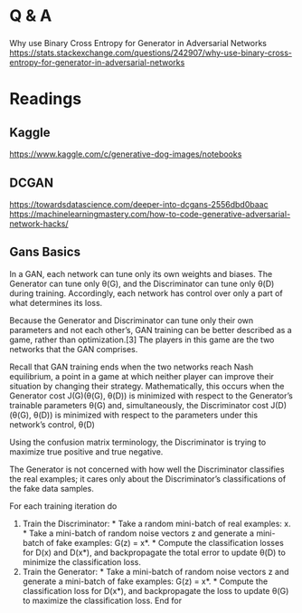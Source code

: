 



# Q & A

###
Why use Binary Cross Entropy for Generator in Adversarial Networks
https://stats.stackexchange.com/questions/242907/why-use-binary-cross-entropy-for-generator-in-adversarial-networks


# Readings
## Kaggle
https://www.kaggle.com/c/generative-dog-images/notebooks

## DCGAN
https://towardsdatascience.com/deeper-into-dcgans-2556dbd0baac
https://machinelearningmastery.com/how-to-code-generative-adversarial-network-hacks/


## Gans Basics
In a GAN, each network can tune only its own weights and biases. The Generator can tune only θ(G), and the Discriminator can tune only θ(D) during training. Accordingly, each network has control over only a part of what determines its loss.

Because the Generator and Discriminator can tune only their own parameters and not each other’s, GAN training can be better described as a game, rather than optimization.[3] The players in this game are the two networks that the GAN comprises.

Recall that GAN training ends when the two networks reach Nash equilibrium, a point in a game at which neither player can improve their situation by changing their strategy. Mathematically, this occurs when the Generator cost J(G)(θ(G), θ(D)) is minimized with respect to the Generator’s trainable parameters θ(G) and, simultaneously, the Discriminator cost J(D)(θ(G), θ(D)) is minimized with respect to the parameters under this network’s control, θ(D)

Using the confusion matrix terminology, the Discriminator is trying to maximize true positive and true negative.

The Generator is not concerned with how well the Discriminator classifies the real examples; it cares only about the Discriminator’s classifications of the fake data samples.

For each training iteration do
  1. Train the Discriminator:
    * Take a random mini-batch of real examples: x.
    * Take a mini-batch of random noise vectors z and generate a mini-batch of fake examples: G(z) = x*.
    * Compute the classification losses for D(x) and D(x*), and backpropagate the total error to update θ(D) to minimize the classification loss.
  2. Train the Generator:
    * Take a mini-batch of random noise vectors z and generate a mini-batch of fake examples: G(z) = x*.
    * Compute the classification loss for D(x*), and backpropagate the loss to update θ(G) to maximize the classification loss.
End for
